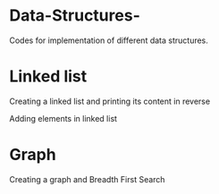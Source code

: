 # Data-Structures-
Codes for implementation of different data structures.

# Linked list
Creating a linked list and printing its content in reverse

Adding elements in linked list 

# Graph
Creating a graph and Breadth First Search

